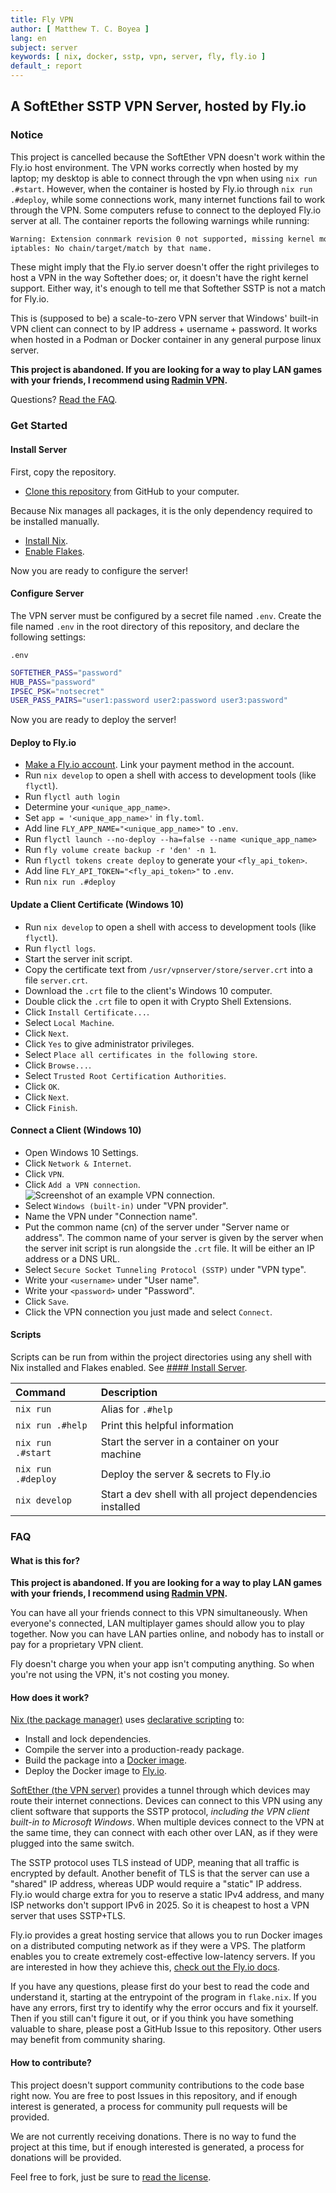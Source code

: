 ```yaml
---
title: Fly VPN
author: [ Matthew T. C. Boyea ]
lang: en
subject: server
keywords: [ nix, docker, sstp, vpn, server, fly, fly.io ]
default_: report
---
```

## A SoftEther SSTP VPN Server, hosted by Fly.io

### Notice

This project is cancelled because the SoftEther VPN doesn't work within the Fly.io host environment.
The VPN works correctly when hosted by my laptop; my desktop is able to connect through the vpn when using `nix run .#start`.
However, when the container is hosted by Fly.io through `nix run .#deploy`, while some connections work, many internet functions fail to work through the VPN.
Some computers refuse to connect to the deployed Fly.io server at all.
The container reports the following warnings while running:

```txt
Warning: Extension connmark revision 0 not supported, missing kernel module?
iptables: No chain/target/match by that name.
```

These might imply that the Fly.io server doesn't offer the right privileges to host a VPN in the way Softether does; or, it doesn't have the right kernel support.
Either way, it's enough to tell me that Softether SSTP is not a match for Fly.io.

This is (supposed to be) a scale-to-zero VPN server that Windows' built-in VPN client can connect to by IP address + username + password.
It works when hosted in a Podman or Docker container in any general purpose linux server.

**This project is abandoned. If you are looking for a way to play LAN games with your friends, I recommend using [Radmin VPN](https://www.radmin-vpn.com/).**

Questions? [Read the FAQ](#faq).

### Get Started

#### Install Server

First, copy the repository.

- [Clone this repository](https://docs.github.com/en/repositories/creating-and-managing-repositories/cloning-a-repository) from GitHub to your computer.

Because Nix manages all packages, it is the only dependency required to be installed manually.

- [Install Nix](https://nixos.org/download/).
- [Enable Flakes](https://nixos.wiki/wiki/Flakes).

Now you are ready to configure the server!

#### Configure Server

The VPN server must be configured by a secret file named `.env`. Create the file named `.env` in the root directory of this repository, and declare the following settings:

`.env`

```sh
SOFTETHER_PASS="password"
HUB_PASS="password"
IPSEC_PSK="notsecret"
USER_PASS_PAIRS="user1:password user2:password user3:password"
```

Now you are ready to deploy the server!

#### Deploy to Fly.io

- [Make a Fly.io account](https://fly.io/dashboard). Link your payment method in the account.
- Run `nix develop` to open a shell with access to development tools (like `flyctl`).
- Run `flyctl auth login`
- Determine your `<unique_app_name>`.
- Set `app = '<unique_app_name>'` in `fly.toml`.
- Add line `FLY_APP_NAME="<unique_app_name>"` to `.env`.
- Run `flyctl launch --no-deploy --ha=false --name <unique_app_name>`
- Run `fly volume create backup -r 'den' -n 1`.
- Run `flyctl tokens create deploy` to generate your `<fly_api_token>`.
- Add line `FLY_API_TOKEN="<fly_api_token>"` to `.env`.
- Run `nix run .#deploy`

#### Update a Client Certificate (Windows 10)

- Run `nix develop` to open a shell with access to development tools (like `flyctl`).
- Run `flyctl logs`.
- Start the server init script.
- Copy the certificate text from `/usr/vpnserver/store/server.crt` into a file `server.crt`.
- Download the `.crt` file to the client's Windows 10 computer.
- Double click the `.crt` file to open it with Crypto Shell Extensions.
- Click `Install Certificate...`.
- Select `Local Machine`.
- Click `Next`.
- Click `Yes` to give administrator privileges.
- Select `Place all certificates in the following store`.
- Click `Browse...`.
- Select `Trusted Root Certification Authorities`.
- Click `OK`.
- Click `Next`.
- Click `Finish`.

#### Connect a Client (Windows 10)

- Open Windows 10 Settings.
- Click `Network & Internet`.
- Click `VPN`.
- Click `Add a VPN connection`.
  ![Screenshot of an example VPN connection.](docs/screenshots/windows-10-add-a-vpn-connection.png)
- Select `Windows (built-in)` under "VPN provider".
- Name the VPN under "Connection name".
- Put the common name (cn) of the server under "Server name or address". The common name of your server is given by the server when the server init script is run alongside the `.crt` file. It will be either an IP address or a DNS URL.
- Select `Secure Socket Tunneling Protocol (SSTP)` under "VPN type".
- Write your `<username>` under "User name".
- Write your `<password>` under "Password".
- Click `Save`.
- Click the VPN connection you just made and select `Connect`.

#### Scripts

Scripts can be run from within the project directories using any shell with Nix installed and Flakes enabled.
See [#### Install Server](#install-server).

| Command                     | Description |
|:--- |:--- |
| `nix run`                   | Alias for `.#help` |
| `nix run .#help`            | Print this helpful information |
| `nix run .#start`           | Start the server in a container on your machine |
| `nix run .#deploy`          | Deploy the server & secrets to Fly.io |
| `nix develop`               | Start a dev shell with all project dependencies installed |

### FAQ

#### What is this for?

**This project is abandoned. If you are looking for a way to play LAN games with your friends, I recommend using [Radmin VPN](https://www.radmin-vpn.com/).**

You can have all your friends connect to this VPN simultaneously.
When everyone's connected, LAN multiplayer games should allow you to play together.
Now you can have LAN parties online, and nobody has to install or pay for a proprietary VPN client.

Fly doesn't charge you when your app isn't computing anything.
So when you're not using the VPN, it's not costing you money.

#### How does it work?

[Nix (the package manager)](https://nixos.org/) uses [declarative scripting](https://en.wikipedia.org/wiki/Declarative_programming) to:

- Install and lock dependencies.
- Compile the server into a production-ready package.
- Build the package into a [Docker image](https://docs.docker.com/get-started/docker-concepts/the-basics/what-is-an-image/).
- Deploy the Docker image to [Fly.io](https://fly.io/).

[SoftEther (the VPN server)](https://www.softether.org/) provides a tunnel through which devices may route their internet connections.
Devices can connect to this VPN using any client software that supports the SSTP protocol, *including the VPN client built-in to Microsoft Windows*.
When multiple devices connect to the VPN at the same time, they can connect with each other over LAN, as if they were plugged into the same switch.

The SSTP protocol uses TLS instead of UDP, meaning that all traffic is encrypted by default.
Another benefit of TLS is that the server can use a "shared" IP address, whereas UDP would require a "static" IP address.
Fly.io would charge extra for you to reserve a static IPv4 address, and many ISP networks don't support IPv6 in 2025.
So it is cheapest to host a VPN server that uses SSTP+TLS.

Fly.io provides a great hosting service that allows you to run Docker images on a distributed computing network as if they were a VPS.
The platform enables you to create extremely cost-effective low-latency servers.
If you are interested in how they achieve this, [check out the Fly.io docs](https://fly.io/docs/reference/architecture/).

If you have any questions, please first do your best to read the code and understand it, starting at the entrypoint of the program in `flake.nix`.
If you have any errors, first try to identify why the error occurs and fix it yourself.
Then if you still can't figure it out, or if you think you have something valuable to share, please post a GitHub Issue to this repository.
Other users may benefit from community sharing.

#### How to contribute?

This project doesn't support community contributions to the code base right now.
You are free to post Issues in this repository, and if enough interest is generated, a process for community pull requests will be provided.

We are not currently receiving donations.
There is no way to fund the project at this time, but if enough interested is generated, a process for donations will be provided.

Feel free to fork, just be sure to [read the license](./LICENSE.md).
